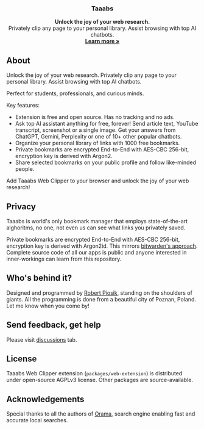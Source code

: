 <h3 align="center">Taaabs</h3>

<p align="center">
    <b>Unlock the joy of your web research.</b>
    <br />
    Privately clip any page to your personal library. Assist browsing with top AI chatbots.
    <br />
    <a href="https://taaabs.com"><strong>Learn more »</strong></a>
    <br />
   
</p>

## About

Unlock the joy of your web research. Privately clip any page to your personal library. Assist browsing with top AI chatbots.

Perfect for students, professionals, and curious minds.

Key features:

- Extension is free and open source. Has no tracking and no ads.
- Ask top AI assistant anything for free, forever! Send article text, YouTube transcript, screenshot or a single image. Get your answers from ChatGPT, Gemini, Perplexity or one of 10+ other popular chatbots.
- Organize your personal library of links with 1000 free bookmarks.
- Private bookmarks are encrypted End-to-End with AES-CBC 256-bit, encryption key is derived with Argon2.
- Share selected bookmarks on your public profile and follow like-minded people.

Add Taaabs Web Clipper to your browser and unlock the joy of your web research!

## Privacy

Taaabs is world's only bookmark manager that employs state-of-the-art alghoritms, no one, not even us can see what links you privately saved.

Private bookmarks are encrypted End-to-End with AES-CBC 256-bit, encryption key is derived with Argon2id. This mirrors [bitwarden's approach](https://bitwarden.com/help/what-encryption-is-used/). Complete source code of all our apps is public and anyone interested in inner-workings can learn from this repository.

## Who's behind it?

Designed and programmed by [Robert Piosik](https://x.com/robertpiosik), standing on the shoulders of giants. All the programming is done from a beautiful city of Poznan, Poland. Let me know when you come by!

## Send feedback, get help

Please visit [discussions](https://github.com/taaabs/taaabs/discussions) tab.

## License

Taaabs Web Clipper extension (`packages/web-extension`) is distributed under open-source AGPLv3 license. Other packages are source-available.

## Acknowledgements

Special thanks to all the authors of [Orama](https://github.com/askorama/orama), search engine enabling fast and accurate local searches.
